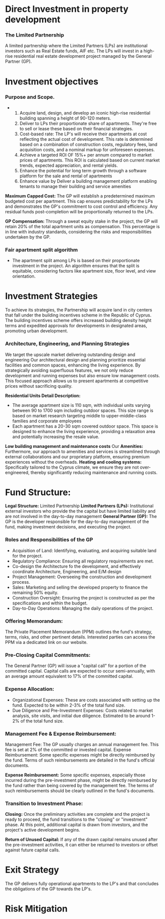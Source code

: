 # Direct Investment in property development

### The Limited Partnership
A limited partnership where the Limited Partners (LPs) are institutional investors such as Real Estate funds, AIF etc. The LPs will invest in a high-rise residential real estate development project managed by the General Partner (GP). 

# Investment objectives
### Purpose and Scope. 
* 1. Acquire land, design, and develop an iconic high-rise residential building spanning a height of 90-120 meters.
  2.  Deliver to LPs their proportionate share of apartments. They're free to sell or lease these based on their financial strategies.
  3. Cost-based rate: The LP's will receive their apartments at cost reflecting the actual cost of development. This rate is determined based on a combination of construction costs, regulatory fees, land acquisition costs, and a nominal markup for unforeseen expenses. 
  4. Achieve a targeted ROI OF 15%+ per annum compared to market prices of apartments. This ROI is calculated based on current market trends, expected appreciation, and rental yields.
  5. Enhance the potential for long term growth through a software platform for the sale and rental of apartments
  6. Enhance value by Deliver a building management platform enabling tenants to manage their building and service amenities

**Maximum Capped Cost:** The GP will establish a predetermined maximum budgeted cost per apartment. This cap ensures predictability for the LPs and demonstrates the GP's commitment to cost control and efficiency. Any residual funds post-completion will be proportionally returned to the LPs.

**GP Compensation:** Through a sweat equity stake in the project, the GP will retain 20% of the total apartment units as compensation. This percentage is in line with industry standards, considering the risks and responsibilities undertaken by the GP.

### Fair apartment split algorithm
* The apartment split among LPs is based on their proportionate investment in the project. An algorithm ensures that the split is equitable, considering factors like apartment size, floor level, and view orientation.

# Investment Strategies
To achieve its strategies, the Partnership will acquire land in city centers that fall under the building incentives scheme in the Republic of Cyprus. The building incentives scheme offers increased building density height terms and expedited approvals for developments in designated areas, promoting urban development.

### Architecture, Engineering, and Planning Strategies
We target the upscale market delivering outstanding design and engineering
Our architectural design and planning prioritize essential facilities and common spaces, enhancing the living experience. By strategically avoiding superfluous features, we not only reduce development and running expenses but also ensure low management costs. This focused approach allows us to present apartments at competitive prices without sacrificing quality.

**Residential Units Detail Description:**
* The average apartment size is 110 sqm, with individual units varying between 90 to 1700 sqm including outdoor spaces. This size range is based on market research targeting middle to upper-middle-class families and corporate employees
* Each apartment has a 20-30 sqm covered outdoor space. This space is designed to enhance the living experience, providing a relaxation area and potentially increasing the resale value.

**Low building management and maintenance costs**
Our 
**Amenities:** Furthermore, our approach to amenities and services is streamlined through external collaborations and our proprietary platform, ensuring premium experiences without the overheads.
**Heating and cooling systems:** Specifically tailored to the Cyprus climate, we ensure they are not over-engineered, thereby significantly reducing maintenance and running costs.

# Fund Structure:
**Legal Structure:** Limited Partnership
**Limited Partners (LPs):** Institutional external investors who provide the the capital but have limited liability and are not involved in the day-to-day management
**General Partner (GP):** The GP is the developer responsible for the day-to-day management of the fund, making investment decisions, and executing the project.

### Roles and Responsibilities of the GP
* Acquisition of Land: Identifying, evaluating, and acquiring suitable land for the project.
* Regulatory Compliance: Ensuring all regulatory requirements are met.
* Co-design the Architecture fo the development, and effectively coordinate Architecture, Engineering, and E/M design
* Project Management: Overseeing the construction and development process.
* Sales: Marketing and selling the developed property to finance the remaining 50% equity.
* Construction Oversight: Ensuring the project is constructed as per the specifications and within the budget.
* Day-to-Day Operations: Managing the daily operations of the project.


### Offering Memorandum: 
The Private Placement Memorandum (PPM) outlines the fund's strategy, terms, risks, and other pertinent details. Interested parties can access the PPM via a dedicated link on our website.

### Pre-Closing Capital Commitments:
The General Partner (GP) will issue a "capital call" for a portion of the committed capital. Capital calls are expected to occur semi-annually, with an average amount equivalent to 17% of the committed capital.

### Expense Allocation:
* Organizational Expenses: These are costs associated with setting up the fund. Expected to be within 2-3% of the total fund size.
* Due Diligence and Pre-Investment Expenses: Costs related to market analysis, site visits, and initial due diligence. Estimated to be around 1-2% of the total fund size.

### Management Fee & Expense Reimbursement:
Management Fee: The GP usually charges an annual management fee. This fee is set at 2% of the committed or invested capital.
Expense Reimbursement: Some specific expenses might be directly reimbursed by the fund. Terms of such reimbursements are detailed in the fund's official documents.

**Expense Reimbursement:** Some specific expenses, especially those incurred during the pre-investment phase, might be directly reimbursed by the fund rather than being covered by the management fee. The terms of such reimbursements should be clearly outlined in the fund's documents.

### Transition to Investment Phase:
**Closing:** Once the preliminary activities are complete and the project is ready to proceed, the fund transitions to the "closing" or "investment" phase. At this point, additional capital is drawn from investors, and the project's active development begins.

**Return of Unused Capital:** If any of the drawn capital remains unused after the pre-investment activities, it can either be returned to investors or offset against future capital calls.


# Exit Strategy
The GP delivers fully operational apartments to the LP's and that concludes the obligations of the GP towards the LP's.



# Risk Mitigation
